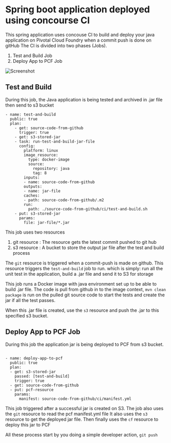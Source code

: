 # Spring boot application deployed using concourse CI

This spring application uses concouse CI to build and deploy your java application on Pivotal Cloud Foundry when a commit push is done on gitHub
The CI is divided into two phases (Jobs).

1. Test and Build Job
2. Deploy App to PCF Job 

![Screenshot](https://raw.githubusercontent.com/eddytnk/deploy-springboot-app-using-concourse-ci/master/ci/screenshot.png)

## Test and Build
During this job, the Java application is being tested and archived in .jar file then send to s3 bucket

```
- name: test-and-build
  public: true
  plan:
    - get: source-code-from-github
      trigger: true
    - get: s3-stored-jar
    - task: run-test-and-build-jar-file
      config:
        platform: linux
        image_resource:
          type: docker-image
          source:
            repository: java
            tag: 8
        inputs:
        - name: source-code-from-github
        outputs:
        - name: jar-file
        caches:
        - path: source-code-from-github/.m2
        run:
          path: ./source-code-from-github/ci/test-and-build.sh
    - put: s3-stored-jar
      params:
        file: jar-file/*.jar

```
This job uses two resources
1. git resource : The resource gets the latest commit pushed to git hub
2. s3 resource : A bucket to store the output jar file after the test and build process

The `git` resource is triggered when a commit-push is made on github. This resource triggers the `test-and-build` job to run.
which is simply: run all the unit test in the application, build a .jar file and send it to S3 for storage

This job runs a Docker image with java environment set up to be able to build .jar file. The code is pull from github in to the image context,
`mvn clean package` is run on the pulled git source code to start the tests and create the jar if all the test passes.

When this .jar file is created, use the `s3` resource and push the .jar to this specified s3 bucket.


## Deploy App to PCF Job 

During this job the application jar is being deployed to PCF from s3 bucket.

```

- name: deploy-app-to-pcf
  public: true
  plan:
  - get: s3-stored-jar
    passed: [test-and-build]
    trigger: true
  - get: source-code-from-github
  - put: pcf-resource
    params:
      manifest: source-code-from-github/ci/manifest.yml
```

This job triggered after a successful jar is created on S3. The job also uses the `git` resource to read the pcf manifest.yml file 
It also uses the `s3` resource to get the deployed jar file. Then finally uses the `cf` resource to deploy this jar to PCF


All these process start by you doing a simple developer action, `git push`